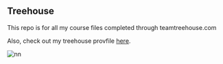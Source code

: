 ## Treehouse

This repo is for all my course files completed through teamtreehouse.com


Also, check out my treehouse provfile [here](https://teamtreehouse.com/brianalbrecht3).

![nn](https://user-images.githubusercontent.com/9425247/33354089-e4dddefe-d465-11e7-959e-d4994096fc2a.png)

